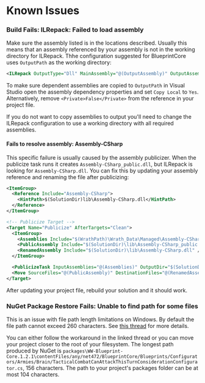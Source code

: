 ﻿# Known Issues

### Build Fails: ILRepack: Failed to load assembly

Make sure the assembly listed is in the locations described. Usually this means that an assembly referenced by your assembly is not in the working directory for ILRepack. Thhe configuration suggested for BlueprintCore uses `OutputPath` as the working directory:

```xml
<ILRepack OutputType="Dll" MainAssembly="@(OutputAssembly)" OutputAssembly="@(OutputAssembly)" InputAssemblies="@(InputAssemblies)" WorkingDirectory="$(OutputPath)" />
```

To make sure dependent assemblies are copied to `OutputPath` in Visual Studio open the assembly dependency properties and set `Copy Local` to `Yes`. Alternatively, remove `<Private>False</Private>` from the reference in your project file.

If you do not want to copy assemblies to output you'll need to change the ILRepack configuration to use a working directory with all required assemblies.

#### Fails to resolve assembly: Assembly-CSharp

This specific failure is usually caused by the assembly publicizer. When the publicize task runs it creates `Assembly-CSharp_public.dll`, but ILRepack is looking for `Assembly-CSharp.dll`. You can fix this by updating your assembly reference and renaming the file after publicizing:

```xml
<ItemGroup>
  <Reference Include="Assembly-CSharp">
    <HintPath>$(SolutionDir)lib\Assembly-CSharp.dll</HintPath>
  </Reference>
</ItemGroup>

<!-- Publicize Target -->
<Target Name="Publicize" AfterTargets="Clean">
  <ItemGroup>
    <Assemblies Include="$(WrathPath)\Wrath_Data\Managed\Assembly-CSharp.dll" />
    <PublicAssembly Include="$(SolutionDir)\lib\Assembly-CSharp_public.dll" />
    <RenamedAssembly Include="$(SolutionDir)\lib\Assembly-CSharp.dll" />
  </ItemGroup>

  <PublicizeTask InputAssemblies="@(Assemblies)" OutputDir="$(SolutionDir)lib/" />
  <Move SourceFiles="@(PublicAssembly)" DestinationFiles="@(RenamedAssembly)" />
</Target>
```

After updating your project file, rebuild your solution and it should work.

### NuGet Package Restore Fails: Unable to find path for some files

This is an issue with file path length limitations on Windows. By default the file path cannot exceed 260 characters. See [this thread](https://github.com/NuGet/Home/issues/3324#issuecomment-977921700) for more details.

You can either follow the workaround in the linked thread or you can move your project closer to the root of your filesystem. The longest path produced by NuGet is `packages\WW-Blueprint-Core.1.2.1\contentFiles/any/net472/BlueprintCore/Blueprints/Configurators/Armies/Brain/TacticalCombatCanAttackThisTurnConsiderationConfigurator.cs`, 156 characters. The path to your project's packages folder can be at most 104 characters.